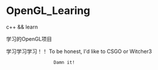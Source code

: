 # OpenGL_Learing
c++ &amp;&amp; learn

学习的OpenGL项目

学习学习学习！！
                      To be honest, I'd like to CSGO or Witcher3
                      
                      Damn it!
